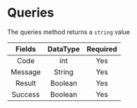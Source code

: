 # Queries

The queries method returns a `string` value

| Fields | DataType | Required |
|:---: | :---: | :----:|
| Code| int | Yes |
| Message | String | Yes |
| Result | Boolean | Yes |
| Success | Boolean | Yes |